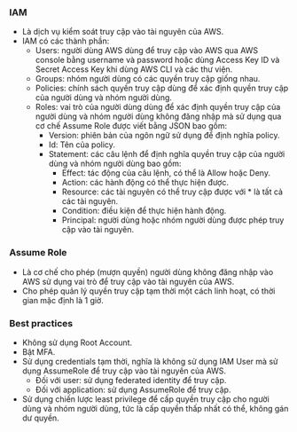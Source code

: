 ### IAM
- Là dịch vụ kiểm soát truy cập vào tài nguyên của AWS.
- IAM có các thành phần:
    - Users: người dùng AWS dùng để truy cập vào AWS qua AWS console bằng username và password hoặc dùng Access Key ID và Secret Access Key khi dùng AWS CLI và các thư viện.
    - Groups: nhóm người dùng có các quyền truy cập giống nhau.
    - Policies: chính sách quyền truy cập dùng để xác định quyền truy cập của người dùng và nhóm người dùng.
    - Roles: vai trò của người dùng dùng để xác định quyền truy cập của người dùng và nhóm người dùng không đăng nhập mà sử dụng qua cơ chế Assume Role được viết bằng JSON bao gồm:
        - Version: phiên bản của ngôn ngữ sử dụng để định nghĩa policy.
        - Id: Tên của policy.
        - Statement: các câu lệnh để định nghĩa quyền truy cập của người dùng và nhóm người dùng bao gồm:
            - Effect: tác động của câu lệnh, có thể là Allow hoặc Deny.
            - Action: các hành động có thể thực hiện được.
            - Resource: các tài nguyên có thể truy cập được với * là tất cả các tài nguyên.
            - Condition: điều kiện để thực hiện hành động.
            - Principal: người dùng hoặc nhóm người dùng được phép truy cập vào tài nguyên.

### Assume Role
- Là cơ chế cho phép (mượn quyền) người dùng không đăng nhập vào AWS sử dụng vai trò để truy cập vào tài nguyên của AWS.
- Cho phép quản lý quyền truy cập tạm thời một cách linh hoạt, có thời gian mặc định là 1 giờ.

### Best practices
- Không sử dụng Root Account.
- Bật MFA.
- Sử dụng credentials tạm thời, nghĩa là không sử dụng IAM User mà sử dụng AssumeRole để truy cập vào tài nguyên của AWS.
    - Đối với user: sử dụng federated identity để truy cập.
    - Đối với application: sử dụng AssumeRole để truy cập.
- Sử dụng chiến lược least privilege để cấp quyền truy cập cho người dùng và nhóm người dùng, tức là cấp quyền thấp nhất có thể, không gán dư quyền.
